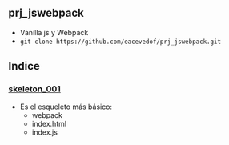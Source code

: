 ## prj_jswebpack
- Vanilla js y Webpack
- `git clone https://github.com/eacevedof/prj_jswebpack.git`

## Indice
### [skeleton_001](https://github.com/eacevedof/prj_jswebpack/tree/master/skeleton_001#skeleton_001)
- Es el esqueleto más básico:
  - webpack
  - index.html
  - index.js


